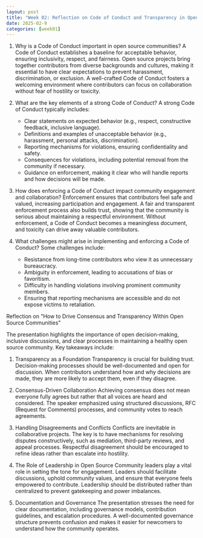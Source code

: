 ```yaml
---
layout: post
title: "Week 02: Reflection on Code of Conduct and Transparency in Open Source Communities"
date: 2025-02-9
categories: [week01]
---
```


1. Why is a Code of Conduct important in open source communities?
   A Code of Conduct establishes a baseline for acceptable behavior, ensuring inclusivity, respect, and fairness. Open source projects bring together contributors from diverse backgrounds and cultures, making it essential to have clear expectations to prevent harassment, discrimination, or exclusion. A well-crafted Code of Conduct fosters a welcoming environment where contributors can focus on collaboration without fear of hostility or toxicity.

2. What are the key elements of a strong Code of Conduct?
   A strong Code of Conduct typically includes:
   - Clear statements on expected behavior (e.g., respect, constructive feedback, inclusive language).
   - Definitions and examples of unacceptable behavior (e.g., harassment, personal attacks, discrimination).
   - Reporting mechanisms for violations, ensuring confidentiality and safety.
   - Consequences for violations, including potential removal from the community if necessary.
   - Guidance on enforcement, making it clear who will handle reports and how decisions will be made.

3. How does enforcing a Code of Conduct impact community engagement and collaboration? 
   Enforcement ensures that contributors feel safe and valued, increasing participation and engagement. A fair and transparent enforcement process also builds trust, showing that the community is serious about maintaining a respectful environment. Without enforcement, a Code of Conduct becomes a meaningless document, and toxicity can drive away valuable contributors.

4. What challenges might arise in implementing and enforcing a Code of Conduct?
   Some challenges include:
   - Resistance from long-time contributors who view it as unnecessary bureaucracy.
   - Ambiguity in enforcement, leading to accusations of bias or favoritism.
   - Difficulty in handling violations involving prominent community members.
   - Ensuring that reporting mechanisms are accessible and do not expose victims to retaliation.

Reflection on "How to Drive Consensus and Transparency Within Open Source Communities"

The presentation highlights the importance of open decision-making, inclusive discussions, and clear processes in maintaining a healthy open source community. Key takeaways include:

1. Transparency as a Foundation
   Transparency is crucial for building trust. Decision-making processes should be well-documented and open for discussion. When contributors understand how and why decisions are made, they are more likely to accept them, even if they disagree.

2. Consensus-Driven Collaboration
   Achieving consensus does not mean everyone fully agrees but rather that all voices are heard and considered. The speaker emphasized using structured discussions, RFC (Request for Comments) processes, and community votes to reach agreements.

3. Handling Disagreements and Conflicts
   Conflicts are inevitable in collaborative projects. The key is to have mechanisms for resolving disputes constructively, such as mediation, third-party reviews, and appeal processes. Respectful disagreement should be encouraged to refine ideas rather than escalate into hostility.

4. The Role of Leadership in Open Source
   Community leaders play a vital role in setting the tone for engagement. Leaders should facilitate discussions, uphold community values, and ensure that everyone feels empowered to contribute. Leadership should be distributed rather than centralized to prevent gatekeeping and power imbalances.

5. Documentation and Governance
   The presentation stresses the need for clear documentation, including governance models, contribution guidelines, and escalation procedures. A well-documented governance structure prevents confusion and makes it easier for newcomers to understand how the community operates.
